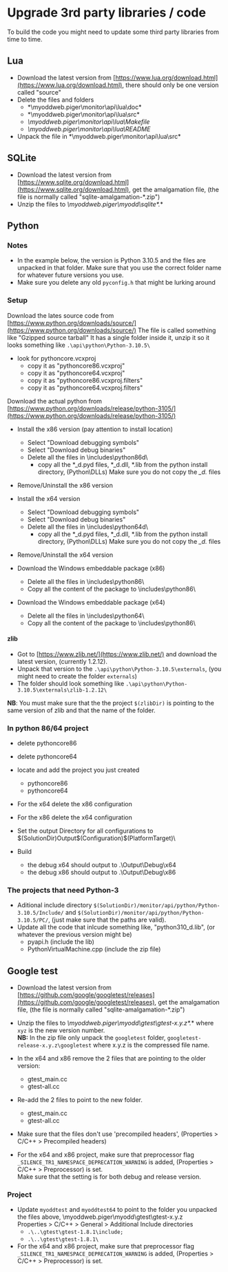 # Upgrade 3rd party libraries / code
To build the code you might need to update some third party libraries from time to time.
  
## Lua
- Download the latest version from [https://www.lua.org/download.html](https://www.lua.org/download.html), there should only be one version called "source"
- Delete the files and folders
	- *\myoddweb.piger\monitor\api\lua\doc\*
	- *\myoddweb.piger\monitor\api\lua\src\*
	- *\myoddweb.piger\monitor\api\lua\Makefile*
	- *\myoddweb.piger\monitor\api\lua\README*
- Unpack the file in *\myoddweb.piger\monitor\api\lua\src\*

## SQLite
- Download the latest version from [https://www.sqlite.org/download.html](https://www.sqlite.org/download.html), get the amalgamation file, (the file is normally called "sqlite-amalgamation-*.zip")
- Unzip the files to *\myoddweb.piger\myodd\sqlite\*.**

## Python

### Notes

- In the example below, the version is Python 3.10.5 and the files are unpacked in that folder.
Make sure that you use the correct folder name for whatever future versions you use.
- Make sure you delete any old `pyconfig.h` that might be lurking around

### Setup

Download the lates source code from [https://www.python.org/downloads/source/](https://www.python.org/downloads/source/)
The file is called something like "Gzipped source tarball"
It has a single folder inside it, unzip it so it looks something like `.\api\python\Python-3.10.5\`

- look for pythoncore.vcxproj
  - copy it as "pythoncore86.vcxproj"
  - copy it as "pythoncore64.vcxproj"
  - copy it as "pythoncore86.vcxproj.filters"
  - copy it as "pythoncore64.vcxproj.filters"
  
Download the actual python from [https://www.python.org/downloads/release/python-3105/](https://www.python.org/downloads/release/python-3105/)

- Install the x86 version (pay attention to install location)
  - Select "Download debugging symbols"
  - Select "Download debug binaries"
  - Delete all the files in \includes\python86d\	  
    - copy all the *_d.pyd files, *_d.dll, *.lib from the python install directory, (Python\DLLs)
	  Make sure you do not copy the *_d.* files
- Remove/Uninstall the x86 version

- Install the x64 version
  - Select "Download debugging symbols"
  - Select "Download debug binaries"
  - Delete all the files in \includes\python64d\	  
    - copy all the *_d.pyd files, *_d.dll, *.lib from the python install directory, (Python\DLLs)
	  Make sure you do not copy the *_d.* files
- Remove/Uninstall the x64 version

- Download the Windows embeddable package (x86) 
  - Delete all the files in \includes\python86\
  - Copy all the content of the package to \includes\python86\
- Download the Windows embeddable package (x64) 
  - Delete all the files in \includes\python64\
  - Copy all the content of the package to \includes\python86\

#### zlib

- Got to [https://www.zlib.net/](https://www.zlib.net/) and download the latest version, (currently 1.2.12).
- Unpack that version to the `.\api\python\Python-3.10.5\externals`, (you might need to create the folder `externals`)
- The folder should look something like `.\api\python\Python-3.10.5\externals\zlib-1.2.12\`

**NB**: You must make sure that the the project `$(zlibDir)` is pointing to the same version of zlib and that the name of the folder.

### In python 86/64 project

  - delete pythoncore86
  - delete pythoncore64
  - locate and add the project you just created
    - pythoncore86
    - pythoncore64

- For the x64 delete the x86 configuration
- For the x86 delete the x64 configuration
- Set the output Directory for all configurations to $(SolutionDir)Output\$(Configuration)\$(PlatformTarget)\

- Build 
  - the debug x64 should output to .\Output\Debug\x64
  - the debug x86 should output to .\Output\Debug\x86
  
### The projects that need Python-3

- Aditional include directory `$(SolutionDir)/monitor/api/python/Python-3.10.5/Include/` and `$(SolutionDir)/monitor/api/python/Python-3.10.5/PC/`, (just make sure that the paths are valid).  
- Update all the code that inlcude something like, "python310_d.lib", (or whatever the previous version might be)
  - pyapi.h (include the lib)
  - PythonVirtualMachine.cpp (include the zip file)

## Google test

- Download the latest version from [https://github.com/google/googletest/releases](https://github.com/google/googletest/releases), get the amalgamation file, (the file is normally called "sqlite-amalgamation-*.zip")
- Unzip the files to *\myoddweb.piger\myodd\gtest\gtest-x.y.z\*.** where `xyz` is the new version number.     
**NB:** In the zip file only unpack the `googletest` folder, `googletest-release-x.y.z\googletest` where x.y.z is the compressed file name.

- In the x64 and x86 remove the 2 files that are pointing to the older version: 
  - gtest_main.cc
  - gtest-all.cc
- Re-add the 2 files to point to the new folder.
  - gtest_main.cc
  - gtest-all.cc
- Make sure that the files don't use 'precompiled headers', (Properties > C/C++ > Precompiled headers)
- For the x64 and x86 project, make sure that preprocessor flag `_SILENCE_TR1_NAMESPACE_DEPRECATION_WARNING` is added, (Properties > C/C++ > Preprocessor) is set.    
Make sure that the setting is for both debug and release version. 

### Project

- Update `myoddtest` and `myoddtest64` to point to the folder you unpacked the files above, \myoddweb.piger\myodd\gtest\gtest-x.y.z    
Properties > C/C++ > General > Additional Include directories 
  - `.\..\gtest\gtest-1.8.1\include;`
  - `.\..\gtest\gtest-1.8.1\`
- For the x64 and x86 project, make sure that preprocessor flag `_SILENCE_TR1_NAMESPACE_DEPRECATION_WARNING` is added, (Properties > C/C++ > Preprocessor) is set.